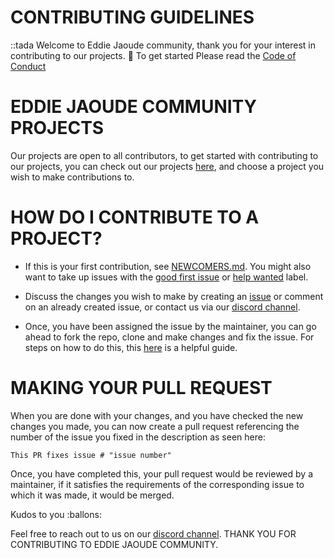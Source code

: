 # CONTRIBUTING GUIDELINES
::tada Welcome to Eddie Jaoude community, thank you for your interest in contributing to our projects. :balloon: To get started Please read the [Code of Conduct](https://github.com/EddieJaoudeCommunity/EddieJaoudeCommunity.github.io/blob/develop/CODE_OF_CONDUCT.md)

# EDDIE JAOUDE COMMUNITY PROJECTS
Our projects are open to all contributors, to get started with contributing to our projects, you can check out our projects [here](https://github.com/EddieJaoudeCommunity), and choose a project you wish to make contributions to.

# HOW DO I CONTRIBUTE TO A PROJECT?
- If this is your first contribution, see [NEWCOMERS.md](NEWCOMERS.md). You might also want to take up issues with the [good first issue](https://github.com/EddieJaoudeCommunity/EddieJaoudeCommunity.github.io/issues?q=is%3Aissue+is%3Aopen+label%3A%22good+first+issue%22) or [help wanted](https://github.com/EddieJaoudeCommunity/EddieJaoudeCommunity.github.io/labels/help%20wanted) label.

- Discuss the changes you wish to make by creating an [issue](https://github.com/EddieJaoudeCommunity/EddieJaoudeCommunity.github.io/issues/new) or comment on an already created issue, or contact us via our [discord channel](https://discord.com/invite/jZQs6Wu). 
- Once, you have been assigned the issue by the maintainer, you can go ahead to fork the repo, clone and make changes and fix the issue. For steps on how to do this, this [here]() is a helpful guide.

# MAKING YOUR PULL REQUEST
When you are done with your changes, and you have checked the new changes you made, you can now create a pull request referencing the number of the issue you fixed in the description as seen here:
```
This PR fixes issue # "issue number"
```

Once, you have completed this, your pull request would be reviewed by a maintainer, if it satisfies the requirements of the corresponding issue to which it was made, it would be merged.

Kudos to you :ballons:




Feel free to reach out to us on our [discord channel](https://discord.com/invite/jZQs6Wu). 
THANK YOU FOR CONTRIBUTING TO EDDIE JAOUDE COMMUNITY.
